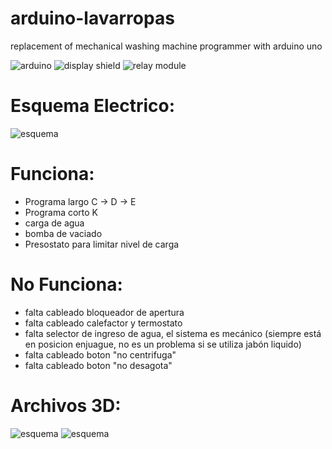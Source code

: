 # arduino-lavarropas
 replacement of mechanical washing machine programmer with arduino uno

![arduino](https://raw.githubusercontent.com/k4b3z4/arduino-lavarropas/master/docs/4622_large_arduino_uno_main_board.jpg)
![display shield](https://raw.githubusercontent.com/k4b3z4/arduino-lavarropas/master/docs/sku_136426_1.jpg)
![relay module](https://raw.githubusercontent.com/k4b3z4/arduino-lavarropas/master/docs/4-channel%20relay%20Module-800x800.jpg)


# Esquema Electrico:

![esquema](https://raw.githubusercontent.com/k4b3z4/arduino-lavarropas/master/docs/circuit.png)

# Funciona:

* Programa largo C -> D -> E
* Programa corto K
* carga de agua
* bomba de vaciado 
* Presostato para limitar nivel de carga

# No Funciona:

* falta cableado bloqueador de apertura
* falta cableado calefactor y termostato
* falta selector de ingreso de agua, el sistema es mecánico (siempre está en posicion enjuague, no es un problema si se utiliza jabón liquido) 
* falta cableado boton "no centrifuga"
* falta cableado boton "no desagota"

# Archivos 3D:

![esquema](https://raw.githubusercontent.com/k4b3z4/arduino-lavarropas/master/docs/frente_lavarropas.png)
![esquema](https://raw.githubusercontent.com/k4b3z4/arduino-lavarropas/master/docs/soporte_reles.png)
